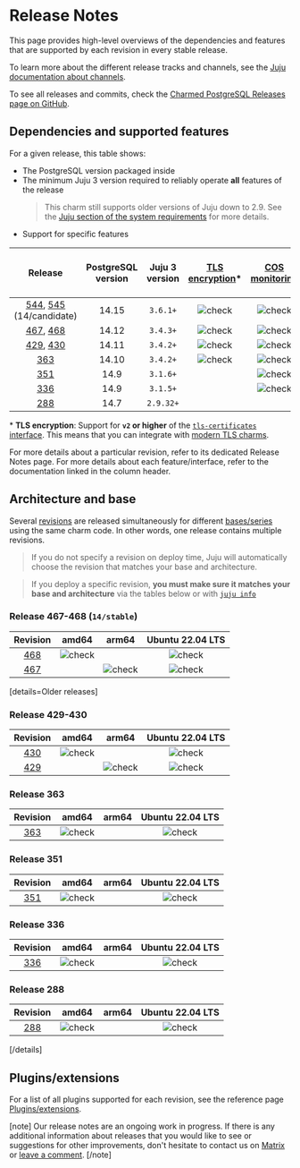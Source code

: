 # Release Notes

This page provides high-level overviews of the dependencies and features that are supported by each revision in every stable release.

To learn more about the different release tracks and channels, see the [Juju documentation about channels](https://juju.is/docs/juju/channel#heading--risk).

To see all releases and commits, check the [Charmed PostgreSQL Releases page on GitHub](https://github.com/canonical/postgresql-operator/releases).

## Dependencies and supported features

For a given release, this table shows:
* The PostgreSQL version packaged inside
* The minimum Juju 3 version required to reliably operate **all** features of the release
   > This charm still supports older versions of Juju down to 2.9. See the [Juju section of the system requirements](/t/11743) for more details.
* Support for specific features

| Release | PostgreSQL version | Juju 3 version | [TLS encryption](/t/9685)* | [COS monitoring](/t/10600) | [Minor version upgrades](/t/12089) | [Cross-regional async replication](/t/15412) | [Point-in-time recovery](/t/9693) |
|:---:|:---:|:---:|:---:|:---:|:---:|:---:|:---:|
| [544], [545] (14/candidate) | 14.15 | `3.6.1+` | ![check] | ![check] | ![check] | ![check] | ![check] |
| [467], [468] | 14.12 | `3.4.3+` | ![check] | ![check] | ![check] | ![check] | ![check] |
| [429], [430] | 14.11 | `3.4.2+` | ![check] | ![check] | ![check] | ![check] |  |
| [363] | 14.10 | `3.4.2+` | ![check] | ![check] | ![check] | ![check] |  |
| [351] | 14.9 | `3.1.6+` |  | ![check] | ![check] |  |  |
| [336] | 14.9 | `3.1.5+` |  | ![check] | ![check] |  |  |
| [288] | 14.7 | `2.9.32+` |  |  |  |  |  |

\* **TLS encryption**: Support for **`v2` or higher** of the [`tls-certificates` interface](https://charmhub.io/tls-certificates-interface/libraries/tls_certificates). This means that you can integrate with [modern TLS charms](https://charmhub.io/topics/security-with-x-509-certificates).

For more details about a particular revision, refer to its dedicated Release Notes page.
For more details about each feature/interface, refer to the documentation linked in the column header.

## Architecture and base
Several [revisions](https://juju.is/docs/sdk/revision) are released simultaneously for different [bases/series](https://juju.is/docs/juju/base) using the same charm code. In other words, one release contains multiple revisions.

> If you do not specify a revision on deploy time, Juju will automatically choose the revision that matches your base and architecture.

> If you deploy a specific revision, **you must make sure it matches your base and architecture** via the tables below or with [`juju info`](https://juju.is/docs/juju/juju-info)

<!-- TODO: Fill in arch columns and remove "14/stable" from previous table
### Release 544-545 (`14/candidate`)

| Revision | amd64 | arm64 | Ubuntu 22.04 LTS
|:--------:|:-----:|:-----:|:-----:|
|[545]  | ![check] |        |  ![check]  |
|[544] |          | ![check] |  ![check]  |
--->

### Release 467-468 (`14/stable`)

| Revision | amd64 | arm64 | Ubuntu 22.04 LTS
|:--------:|:-----:|:-----:|:-----:|
|[468]  |![check] | | ![check]  |
|[467] |  | ![check]| ![check] |

[details=Older releases]
### Release 429-430

| Revision | amd64 | arm64 | Ubuntu 22.04 LTS
|:--------:|:-----:|:-----:|:-----:|
|[430] |![check]| | ![check]   |
|[429] |  | ![check]| ![check] |

### Release 363

| Revision | amd64 | arm64 | Ubuntu 22.04 LTS
|:--------:|:-----:|:-----:|:-----:|
|[363] | ![check]| | ![check]  |


### Release 351

| Revision | amd64 | arm64 | Ubuntu 22.04 LTS
|:--------:|:-----:|:-----:|:-----:|
|[351] |![check]| | ![check]   |


### Release 336

| Revision | amd64 | arm64 | Ubuntu 22.04 LTS
|:--------:|:-----:|:-----:|:-----:|
|[336] |![check]| | ![check]   |


### Release 288

| Revision | amd64 | arm64 | Ubuntu 22.04 LTS
|:--------:|:-----:|:-----:|:-----:|
|[288] |![check]| | ![check]   |

[/details]

## Plugins/extensions

For a list of all plugins supported for each revision, see the reference page [Plugins/extensions](/t/10946).

[note]
 Our release notes are an ongoing work in progress. If there is any additional information about releases that you would like to see or suggestions for other improvements, don't hesitate to contact us on [Matrix ](https://matrix.to/#/#charmhub-data-platform:ubuntu.com) or [leave a comment](https://discourse.charmhub.io/t/charmed-postgresql-reference-release-notes/11875).
[/note]

<!-- LINKS-->
[545]: /t/16007
[544]: /t/16007
[468]: /t/15378
[467]: /t/15378
[430]: /t/14067
[429]: /t/14067
[363]: /t/13124
[351]: /t/12823
[336]: /t/11877
[288]: /t/11876

<!--BADGES-->
[check]: https://img.icons8.com/color/20/checkmark--v1.png